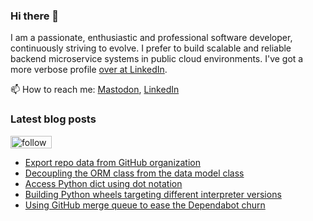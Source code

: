 ### Hi there 👋

I am a passionate, enthusiastic and professional software developer, continuously striving to evolve. I prefer to build scalable and reliable backend microservice systems in public cloud environments. I've got a more verbose profile [over at LinkedIn](https://www.linkedin.com/in/fredrik/).

📫 How to reach me: [Mastodon](https://fosstodon.org/@fredrikaverpil), [LinkedIn](https://www.linkedin.com/in/fredrik/)


<!--
- 🔭 I’m currently working on ...
- 🌱 I’m currently learning ...
- 👯 I’m looking to collaborate on ...
- 🤔 I’m looking for help with ...
- 💬 Ask me about ...
- 📫 How to reach me: ...
- 😄 Pronouns: ...
- ⚡ Fun fact: ...
-->

### Latest blog posts

<a href='https://feedly.com/i/subscription/feed%2Fhttps%3A%2F%2Ffredrikaverpil.github.io%2Ffeed_rss_created.xml'  target='blank'><img id='feedlyFollow' src='https://s1.feedly.com/legacy/feedly-follow-rectangle-volume-small_2x.png' alt='follow us in feedly' width='66' height='20'></a>

<!-- BLOG-POST-LIST:START -->
- [Export repo data from GitHub organization](https://fredrikaverpil.github.io/blog/2023/09/01/export-repo-data-from-github-organization/)
- [Decoupling the ORM class from the data model class](https://fredrikaverpil.github.io/blog/2023/07/02/decoupling-the-orm-class-from-the-data-model-class/)
- [Access Python dict using dot notation](https://fredrikaverpil.github.io/blog/2023/06/21/access-python-dict-using-dot-notation/)
- [Building Python wheels targeting different interpreter versions](https://fredrikaverpil.github.io/blog/2023/06/02/building-python-wheels-targeting-different-interpreter-versions/)
- [Using GitHub merge queue to ease the Dependabot churn](https://fredrikaverpil.github.io/blog/2023/03/29/using-github-merge-queue-to-ease-the-dependabot-churn/)
<!-- BLOG-POST-LIST:END -->
